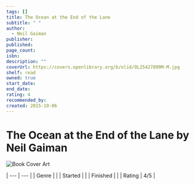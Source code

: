 ```yaml
---
tags: []
title: The Ocean at the End of the Lane
subtitle: " "
author:
  - Neil Gaiman
publisher: 
published: 
page_count: 
isbn: 
description: ""
coverUrl: https://covers.openlibrary.org/b/olid/OL25427899M-M.jpg
shelf: read
owned: true
start_date: 
end_date: 
rating: 4
recommended_by: 
created: 2015-10-06
---
```


# The Ocean at the End of the Lane by Neil Gaiman

![Book Cover Art](https://covers.openlibrary.org/b/olid/OL25427899M-M.jpg)


| --- | --- |
| Genre |  |
| Started |  |
| Finished |  |
| Rating | 4/5 |

